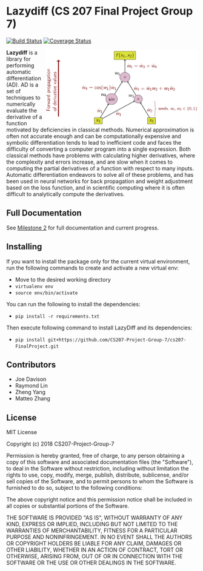 # Lazydiff (CS 207 Final Project Group 7)
[![Build Status](https://travis-ci.org/CS207-Project-Group-7/cs207-FinalProject.svg?branch=master)](https://travis-ci.org/CS207-Project-Group-7/cs207-FinalProject.svg?branch=master)
[![Coverage Status](https://coveralls.io/repos/github/CS207-Project-Group-7/cs207-FinalProject/badge.svg?branch=master)](https://coveralls.io/github/CS207-Project-Group-7/cs207-FinalProject?branch=master)


<img src="docs/ForwardAccumulationAutomaticDifferentiation.png" align="right" width="400" height="200">

**Lazydiff** is a library for performing automatic differentiation (AD). AD is a set of techniques to numerically evaluate the derivative of a function motivated by deficiencies in classical methods. Numerical approximation is often not accurate enough and can be computationally expensive and symbolic differentiation tends to lead to inefficient code and faces the difficulty of converting a computer program into a single expression. Both classical methods have problems with calculating higher derivatives, where the complexity and errors increase, and are slow when it comes to computing the partial derivatives of a function with respect to many inputs. Automatic differentiation endeavors to solve all of these problems, and has been used in neural networks for back propagation and weight adjustment based on the loss function, and in scientific computing where it is often difficult to analytically compute the derivatives.

## Full Documentation

See [Milestone 2](docs/milestone2.ipynb) for full documentation and current progress.

## Installing

If you want to install the package only for the current virtual environment, run the following commands to create and activate a new virtual env:

- Move to the desired working directory
- `virtualenv env`
- `source env/bin/activate`

You can run the following to install the dependencies:
- `pip install -r requirements.txt`

Then execute following command to install LazyDiff and its dependencies:
 - `pip install git+https://github.com/CS207-Project-Group-7/cs207-FinalProject.git`

## Contributors 
* Joe Davison
* Raymond Lin
* Zheng Yang
* Matteo Zhang

## License

MIT License

Copyright (c) 2018 CS207-Project-Group-7

Permission is hereby granted, free of charge, to any person obtaining a copy
of this software and associated documentation files (the "Software"), to deal
in the Software without restriction, including without limitation the rights
to use, copy, modify, merge, publish, distribute, sublicense, and/or sell
copies of the Software, and to permit persons to whom the Software is
furnished to do so, subject to the following conditions:

The above copyright notice and this permission notice shall be included in all
copies or substantial portions of the Software.

THE SOFTWARE IS PROVIDED "AS IS", WITHOUT WARRANTY OF ANY KIND, EXPRESS OR
IMPLIED, INCLUDING BUT NOT LIMITED TO THE WARRANTIES OF MERCHANTABILITY,
FITNESS FOR A PARTICULAR PURPOSE AND NONINFRINGEMENT. IN NO EVENT SHALL THE
AUTHORS OR COPYRIGHT HOLDERS BE LIABLE FOR ANY CLAIM, DAMAGES OR OTHER
LIABILITY, WHETHER IN AN ACTION OF CONTRACT, TORT OR OTHERWISE, ARISING FROM,
OUT OF OR IN CONNECTION WITH THE SOFTWARE OR THE USE OR OTHER DEALINGS IN THE
SOFTWARE.

